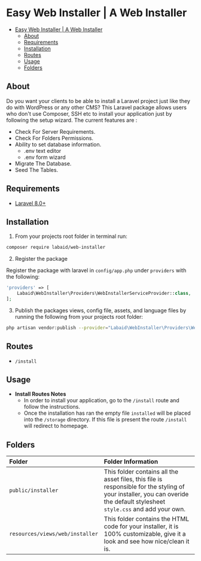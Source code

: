 # Easy Web Installer | A Web Installer

- [Easy Web Installer | A Web Installer](#easy-web-installer--a-web-installer)
	- [About](#about)
	- [Requirements](#requirements)
	- [Installation](#installation)
	- [Routes](#routes)
	- [Usage](#usage)
	- [Folders](#folders)

## About

Do you want your clients to be able to install a Laravel project just like they do with WordPress or any other CMS?
This Laravel package allows users who don't use Composer, SSH etc to install your application just by following the setup wizard.
The current features are :

- Check For Server Requirements.
- Check For Folders Permissions.
- Ability to set database information.
	- .env text editor
	- .env form wizard
- Migrate The Database.
- Seed The Tables.

## Requirements

* [Laravel 8.0+](https://laravel.com/docs/installation)

## Installation

1. From your projects root folder in terminal run:

```bash
composer require labaid/web-installer
```

2. Register the package

Register the package with laravel in `config/app.php` under `providers` with the following:

```php
'providers' => [
	Labaid\WebInstaller\Providers\WebInstallerServiceProvider::class,
];
```

3. Publish the packages views, config file, assets, and language files by running the following from your projects root folder:

```bash
php artisan vendor:publish --provider="Labaid\WebInstaller\Providers\WebInstallerServiceProvider"
```

## Routes

* `/install`

## Usage

* **Install Routes Notes**
	* In order to install your application, go to the `/install` route and follow the instructions.
	* Once the installation has ran the empty file `installed` will be placed into the `/storage` directory. If this file is present the route `/install` will redirect to homepage.

## Folders

| Folder                               |Folder Information|
|:-------------------------------------|:------------|
| `public/installer`                   |This folder contains all the asset files, this file is responsible for the styling of your installer, you can overide the default stylesheet `style.css` and add your own.|
| `resources/views/web/installer` |This folder contains the HTML code for your installer, it is 100% customizable, give it a look and see how nice/clean it is.|


